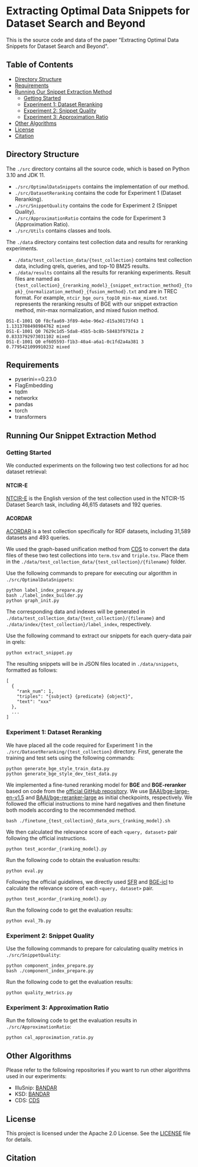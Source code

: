 # Extracting Optimal Data Snippets for Dataset Search and Beyond

This is the source code and data of the paper "Extracting Optimal Data Snippets for Dataset Search and Beyond".

## Table of Contents

- [Directory Structure](#directory-structure)
- [Requirements](#requirements)
- [Running Our Snippet Extraction Method](#running-our-snippet-extraction-method)
  - [Getting Started](#getting-started)
  - [Experiment 1: Dataset Reranking](#experiment-1-dataset-reranking)
  - [Experiment 2: Snippet Quality](#experiment-2-snippet-quality)
  - [Experiment 3: Approximation Ratio](#experiment-3-approximation-ratio)
- [Other Algorithms](#other-algorithms)
- [License](#license)
- [Citation](#citation)

## Directory Structure

The `./src` directory contains all the source code, which is based on Python 3.10 and JDK 11.

- `./src/OptimalDataSnippets` contains the implementation of our method.
- `./src/DatasetReranking` contains the code for Experiment 1 (Dataset Reranking).
- `./src/SnippetQuality` contains the code for Experiment 2 (Snippet Quality).
- `./src/ApproximationRatio` contains the code for Experiment 3 (Approximation Ratio).
- `./src/Utils` contains classes and tools.

The `./data` directory contains test collection data and results for reranking experiments.

- `./data/test_collection_data/{test_collection}` contains test collection data, including qrels, queries, and top-10 BM25 results.
- `./data/results` contains all the results for reranking experiments. Result files are named as `{test_collection}_{reranking_model}_{snippet_extraction_method}_{topk}_{normalization_method}_{fusion_method}.txt` and are in TREC format. For example, `ntcir_bge_ours_top10_min-max_mixed.txt` represents the reranking results of BGE with our snippet extraction method, min-max normalization, and mixed fusion method.


```
DS1-E-1001 Q0 f8cfaa69-3f89-4ebe-96e2-d15a30173f43 1 1.1313708498984762 mixed
DS1-E-1001 Q0 7629c1d5-5da8-45b5-bc8b-58483f97921a 2 0.8333792973031102 mixed
DS1-E-1001 Q0 ef605593-f1b3-40a4-a6a1-0c1fd2a4a381 3 0.7795421099910232 mixed
```

## Requirements

- pyserini==0.23.0
- FlagEmbedding
- tqdm
- networkx
- pandas
- torch
- transformers

## Running Our Snippet Extraction Method

### Getting Started

We conducted experiments on the following two test collections for ad hoc dataset retrieval:

#### NTCIR-E

[NTCIR-E](https://ntcir.datasearch.jp/data_search_1/) is the English version of the test collection used in the NTCIR-15 Dataset Search task, including 46,615 datasets and 192 queries.

#### ACORDAR

[ACORDAR](https://github.com/nju-websoft/ACORDAR) is a test collection specifically for RDF datasets, including 31,589 datasets and 493 queries.

We used the graph-based unification method from [CDS](https://github.com/nju-websoft/CDS) to convert the data files of these two test collections into `term.tsv` and `triple.tsv`. Place them in the `./data/test_collection_data/{test_collection}/{filename}` folder.

Use the following commands to prepare for executing our algorithm in `./src/OptimalDataSnippets`:

```
python label_index_prepare.py
bash ./label_index_builder.py
python graph_init.py
```


The corresponding data and indexes will be generated in `./data/test_collection_data/{test_collection}/{filename}` and `./data/index/{test_collection}/label_index`, respectively.

Use the following command to extract our snippets for each query-data pair in qrels:



```
python extract_snippet.py
```


The resulting snippets will be in JSON files located in `./data/snippets`, formatted as follows:



```
[
  {
    "rank_num": 1,
    "triples": "{subject} {predicate} {object}",
    "text": "xxx"
  },
  ...
]
```


### Experiment 1: Dataset Reranking

We have placed all the code required for Experiment 1 in the `./src/DatasetReranking/{test_collection}` directory. First, generate the training and test sets using the following commands:


```
python generate_bge_style_train_data.py
python generate_bge_style_dev_test_data.py
```


We implemented a fine-tuned reranking model for **BGE** and **BGE-reranker** based on code from the [official GitHub repository](https://github.com/FlagOpen/FlagEmbedding). We use [BAAI/bge-large-en-v1.5](https://huggingface.co/BAAI/bge-large-en-v1.5) and [BAAI/bge-reranker-large](https://huggingface.co/BAAI/bge-reranker-large) as initial checkpoints, respectively. We followed the official instructions to mine hard negatives and then finetune both models according to the recommended method.



```
bash ./finetune_{test_collection}_data_ours_{ranking_model}.sh
```


We then calculated the relevance score of each `<query, dataset>` pair following the official instructions.


```
python test_acordar_{ranking_model}.py
```

Run the following code to obtain the evaluation results:

```
python eval.py
```


Following the official guidelines, we directly used [SFR](https://huggingface.co/Salesforce/SFR-Embedding-2_R) and [BGE-icl](https://huggingface.co/BAAI/bge-en-icl) to calculate the relevance score of each `<query, dataset>` pair.



```
python test_acordar_{ranking_model}.py
```


Run the following code to get the evaluation results:


```
python eval_7b.py
```


### Experiment 2: Snippet Quality

Use the following commands to prepare for calculating quality metrics in `./src/SnippetQuality`:



```
python component_index_prepare.py
bash ./component_index_prepare.py
```

Run the following code to get the evaluation results:



```
python quality_metrics.py
```

### Experiment 3: Approximation Ratio

Run the following code to get the evaluation results in `./src/ApproximationRatio`:



```
python cal_approximation_ratio.py
```

## Other Algorithms

Please refer to the following repositories if you want to run other algorithms used in our experiments:

- IlluSnip: [BANDAR](https://github.com/nju-websoft/BANDAR/blob/master/code/src/snippetAlgorithm/IlluSnip.java)
- KSD: [BANDAR](https://github.com/nju-websoft/BANDAR/blob/master/code/src/snippetAlgorithm/KSDSnippet.java)
- CDS: [CDS](https://github.com/nju-websoft/CDS)

## License

This project is licensed under the Apache 2.0 License. See the [LICENSE](LICENSE) file for details.

## Citation
